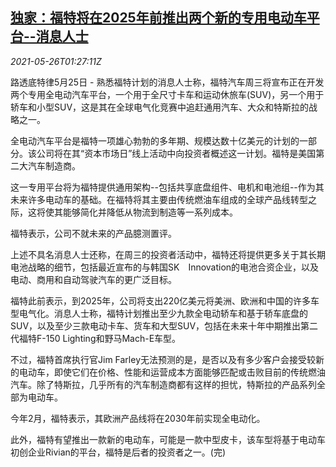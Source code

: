 <!--1621992662000-->
[独家：福特将在2025年前推出两个新的专用电动车平台--消息人士](https://cn.reuters.com/article/exclusive-ford-new-ev-0526-idCNKCS2D703M)
------

<div><i>2021-05-26T01:27:11Z</i></div><p>路透底特律5月25日 - 熟悉福特计划的消息人士称，福特汽车周三将宣布正在开发两个专用全电动汽车平台，一个用于全尺寸卡车和运动休旅车(SUV)，另一个用于轿车和小型SUV，这是其在全球电气化竞赛中追赶通用汽车、大众和特斯拉的战略之一。</p><p>全电动汽车平台是福特一项雄心勃勃的多年期、规模达数十亿美元的计划的一部分。该公司将在其“资本市场日”线上活动中向投资者概述这一计划。福特是美国第二大汽车制造商。</p><p>这一专用平台将为福特提供通用架构--包括共享底盘组件、电机和电池组--作为其未来许多电动车的基础。在福特将其主要由传统燃油车组成的全球产品线转型之际，这将使其能够简化并降低从物流到制造等一系列成本。</p><p>福特表示，公司不就未来的产品臆测置评。</p><p>上述不具名消息人士还称，在周三的投资者活动中，福特还将提供更多关于其长期电池战略的细节，包括最近宣布的与韩国SK　Innovation的电池合资企业，以及电动、商用和自动驾驶汽车的更广泛目标。</p><p>福特此前表示，到2025年，公司将支出220亿美元将美洲、欧洲和中国的许多车型电气化。消息人士称，福特计划推出至少九款全电动轿车和基于轿车底盘的SUV，以及至少三款电动卡车、货车和大型SUV，包括在未来十年中期推出第二代福特F-150 Lighting和野马Mach-E车型。</p><p>不过，福特首席执行官Jim Farley无法预测的是，是否以及有多少客户会接受较新的电动车，即使它们在价格、性能和运营成本方面能够匹配或击败目前的传统燃油汽车。除了特斯拉，几乎所有的汽车制造商都有这样的担忧，特斯拉的产品系列全部为电动车。</p><p>今年2月，福特表示，其欧洲产品线将在2030年前实现全电动化。</p><p>此外，福特有望推出一款新的电动车，可能是一款中型皮卡，该车型将基于电动车初创企业Rivian的平台，福特是后者的投资者之一。(完)</p>

